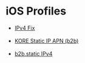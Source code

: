 <h1>iOS Profiles</h1>
<ul>
    <a href="ipv4fix.mobileconfig"><li>IPv4 Fix</li></a>
    <br>
    <a href="staticIP.mobileconfig"><li>KORE Static IP APN (b2b)</li></a>
    <br>
    <a href="b2b.static(IPv4).mobileconfig"><li>b2b.static IPv4</li></a>
    <br>
</ul>
